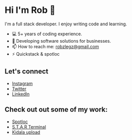 # Hi I'm Rob 👋

I'm a full stack developer. I enjoy writing code and learning.

- 💻 5+ years of coding experience.
- 🤖 Developing software solutions for businesses.
- 📫 How to reach me: [robzlegz@gmail.com](mailto:robzlegz@gmail.com)
- ⚡ Quickstack & spotloc

## Let's connect

- [Instagram](https://www.instagram.com/robzlegz)
- [Twitter](https://www.twitter.com/robzlegz)
- [LinkedIn](https://www.linkedin.com/in/roberts-legzdi%C5%86%C5%A1-438254206/)

## Check out out some of my work:

- [Spotloc](https://spotloc.lv/web)
- [S.T.A.R Terminal](https://github.com/RobzLegz/space-apps-2023)
- [Kidala upload](https://github.com/RobzLegz/kidala-upload)
